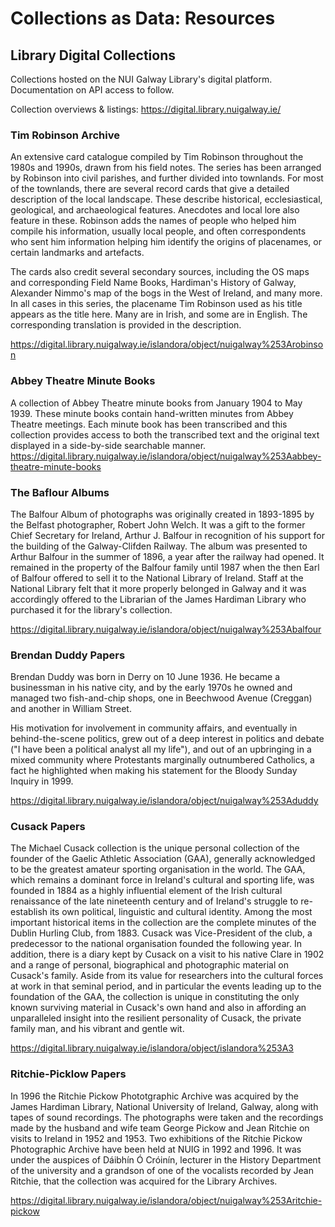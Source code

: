 # Collections as Data: Resources

 
## Library Digital Collections 

Collections hosted on the NUI Galway Library's digital platform. Documentation on API access to follow.

Collection overviews & listings: https://digital.library.nuigalway.ie/ 
 
### Tim Robinson Archive 
An extensive card catalogue compiled by Tim Robinson throughout the 1980s and 1990s, drawn from his field notes. The series has been arranged by Robinson into civil parishes, and further divided into townlands. For most of the townlands, there are several record cards that give a detailed description of the local landscape. These describe historical, ecclesiastical, geological, and archaeological features. Anecdotes and local lore also feature in these. Robinson adds the names of people who helped him compile his information, usually local people, and often correspondents who sent him information helping him identify the origins of placenames, or certain landmarks and artefacts.  

The cards also credit several secondary sources, including the OS maps and corresponding Field Name Books, Hardiman's History of Galway, Alexander Nimmo's map of the bogs in the West of Ireland, and many more.  
In all cases in this series, the placename Tim Robinson used as his title appears as the title here. Many are in Irish, and some are in English. The corresponding translation is provided in the description. 

https://digital.library.nuigalway.ie/islandora/object/nuigalway%253Arobinson 

### Abbey Theatre Minute Books 
 
A collection of Abbey Theatre minute books from January 1904 to May 1939. These minute books contain hand-written minutes from Abbey Theatre meetings. Each minute book has been transcribed and this collection provides access to both the transcribed text and the original text displayed in a side-by-side searchable manner. 
https://digital.library.nuigalway.ie/islandora/object/nuigalway%253Aabbey-theatre-minute-books 
 
### The Baflour Albums 
 
The Balfour Album of photographs was originally created in 1893-1895 by the Belfast photographer, Robert John Welch. It was a gift to the former Chief Secretary for Ireland, Arthur J. Balfour in recognition of his support for the building of the Galway-Clifden Railway. The album was presented to Arthur Balfour in the summer of 1896, a year after the railway had opened. It remained in the property of the Balfour family until 1987 when the then Earl of Balfour offered to sell it to the National Library of Ireland. Staff at the National Library felt that it more properly belonged in Galway and it was accordingly offered to the Librarian of the James Hardiman Library who purchased it for the library's collection. 

https://digital.library.nuigalway.ie/islandora/object/nuigalway%253Abalfour 
 
### Brendan Duddy Papers 
 
Brendan Duddy was born in Derry on 10 June 1936. He became a businessman in his native city, and by the early 1970s he owned and managed two fish-and-chip shops, one in Beechwood Avenue (Creggan) and another in William Street. 
 
His motivation for involvement in community affairs, and eventually in behind-the-scene politics, grew out of a deep interest in politics and debate ("I have been a political analyst all my life"), and out of an upbringing in a mixed community where Protestants marginally outnumbered Catholics, a fact he highlighted when making his statement for the Bloody Sunday Inquiry in 1999. 

https://digital.library.nuigalway.ie/islandora/object/nuigalway%253Aduddy 
 
### Cusack Papers 
 
The Michael Cusack collection is the unique personal collection of the founder of the Gaelic Athletic Association (GAA), generally acknowledged to be the greatest amateur sporting organisation in the world. The GAA, which remains a dominant force in Ireland's cultural and sporting life, was founded in 1884 as a highly influential element of the Irish cultural renaissance of the late nineteenth century and of Ireland's struggle to re-establish its own political, linguistic and cultural identity. Among the most important historical items in the collection are the complete minutes of the Dublin Hurling Club, from 1883. Cusack was Vice-President of the club, a predecessor to the national organisation founded the following year. In addition, there is a diary kept by Cusack on a visit to his native Clare in 1902 and a range of personal, biographical and photographic material on Cusack's family. Aside from its value for researchers into the cultural forces at work in that seminal period, and in particular the events leading up to the foundation of the GAA, the collection is unique in constituting the only known surviving material in Cusack's own hand and also in affording an unparalleled insight into the resilient personality of Cusack, the private family man, and his vibrant and gentle wit. 

https://digital.library.nuigalway.ie/islandora/object/islandora%253A3 
 
### Ritchie-Picklow Papers 
 
In 1996 the Ritchie Pickow Phototgraphic Archive was acquired by the James Hardiman Library, National University of Ireland, Galway, along with tapes of sound recordings. The photographs were taken and the recordings made by the husband and wife team George Pickow and Jean Ritchie on visits to Ireland in 1952 and 1953. Two exhibitions of the Ritchie Pickow Photographic Archive have been held at NUIG in 1992 and 1996. It was under the auspices of Dáibhín Ó Cróinín, lecturer in the History Department of the university and a grandson of one of the vocalists recorded by Jean Ritchie, that the collection was acquired for the Library Archives. 

https://digital.library.nuigalway.ie/islandora/object/nuigalway%253Aritchie-pickow 
 

